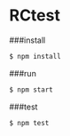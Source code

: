 # RCtest
###install
```bash
$ npm install
```

###run
```bash
$ npm start
```
###test
```bash
$ npm test
```